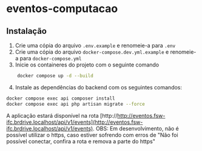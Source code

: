 # eventos-computacao

## Instalação

1. Crie uma cópia do arquivo `.env.example` e renomeie-a para `.env`
2. Crie uma cópia do arquivo `docker-compose.dev.yml.example` e renomeie-a para `docker-compose.yml`
3. Inicie os containeres do projeto com o seguinte comando
```bash
    docker compose up -d --build
```
4. Instale as dependências do backend com os seguintes comandos:
```bash
docker compose exec api composer install
docker compose exec api php artisan migrate --force
```

A aplicação estará disponível na rota [http://http://eventos.fsw-ifc.brdrive.localhost/api/v1/events](http://eventos.fsw-ifc.brdrive.localhost/api/v1/events).
OBS: Em desenvolvimento, não é possível utilizar o https, caso estiver sofrendo com erros de "Não foi possível conectar, confira a rota e remova a parte do https"
